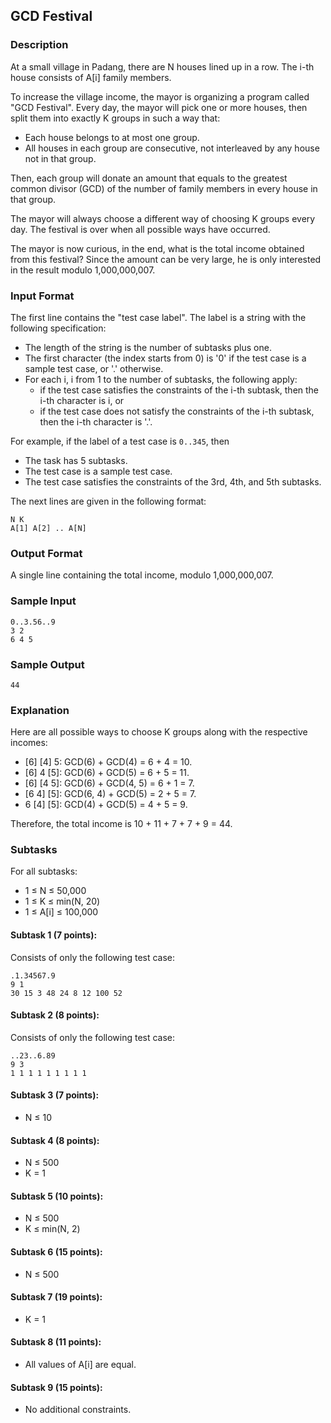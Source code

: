 ## GCD Festival

### Description

At a small village in Padang, there are N houses lined up in a row. The i-th house consists of A[i] family members.

To increase the village income, the mayor is organizing a program called "GCD Festival". Every day, the mayor will pick one or more houses, then split them into exactly K groups in such a way that:

- Each house belongs to at most one group.
- All houses in each group are consecutive, not interleaved by any house not in that group.

Then, each group will donate an amount that equals to the greatest common divisor (GCD) of the number of family members in every house in that group.

The mayor will always choose a different way of choosing K groups every day. The festival is over when all possible ways have occurred.

The mayor is now curious, in the end, what is the total income obtained from this festival? Since the amount can be very large, he is only interested in the result modulo 1,000,000,007.

### Input Format

The first line contains the "test case label". The label is a string with the following specification:

- The length of the string is the number of subtasks plus one.
- The first character (the index starts from 0) is '0' if the test case is a sample test case, or '.' otherwise.
- For each i, i from 1 to the number of subtasks, the following apply:
  - if the test case satisfies the constraints of the i-th subtask, then the i-th character is i, or
  - if the test case does not satisfy the constraints of the i-th subtask, then the i-th character is '.'.

For example, if the label of a test case is `0..345`, then

- The task has 5 subtasks.
- The test case is a sample test case.
- The test case satisfies the constraints of the 3rd, 4th, and 5th subtasks.

The next lines are given in the following format:

    N K
    A[1] A[2] .. A[N]

### Output Format

A single line containing the total income, modulo 1,000,000,007.

### Sample Input

    0..3.56..9
    3 2
    6 4 5

### Sample Output

    44

### Explanation

Here are all possible ways to choose K groups along with the respective incomes:

- [6] [4] 5: GCD(6) + GCD(4) = 6 + 4 = 10.
- [6] 4 [5]: GCD(6) + GCD(5) = 6 + 5 = 11.
- [6] [4 5]: GCD(6) + GCD(4, 5) = 6 + 1 = 7.
- [6 4] [5]: GCD(6, 4) + GCD(5) = 2 + 5 = 7.
- 6 [4] [5]: GCD(4) + GCD(5) = 4 + 5 = 9.

Therefore, the total income is 10 + 11 + 7 + 7 + 9 = 44.

### Subtasks

For all subtasks:

- 1 ≤ N ≤ 50,000
- 1 ≤ K ≤ min(N, 20)
- 1 ≤ A[i] ≤ 100,000

#### Subtask 1 (7 points):

Consists of only the following test case:

    .1.34567.9
    9 1
    30 15 3 48 24 8 12 100 52


#### Subtask 2 (8 points):

Consists of only the following test case:

    ..23..6.89
    9 3
    1 1 1 1 1 1 1 1 1

#### Subtask 3 (7 points):

- N ≤ 10

#### Subtask 4 (8 points):

- N ≤ 500
- K = 1

#### Subtask 5 (10 points):

- N ≤ 500
- K ≤ min(N, 2)

#### Subtask 6 (15 points):

- N ≤ 500

#### Subtask 7 (19 points):

- K = 1

#### Subtask 8 (11 points):

- All values of A[i] are equal.

#### Subtask 9 (15 points):

- No additional constraints.
